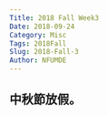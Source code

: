 ```yaml
---
Title: 2018 Fall Week3
Date: 2018-09-24
Category: Misc
Tags: 2018Fall
Slug: 2018-Fall-3
Author: NFUMDE
---
```




<!-- PELICAN_END_SUMMARY -->

中秋節放假。
----

